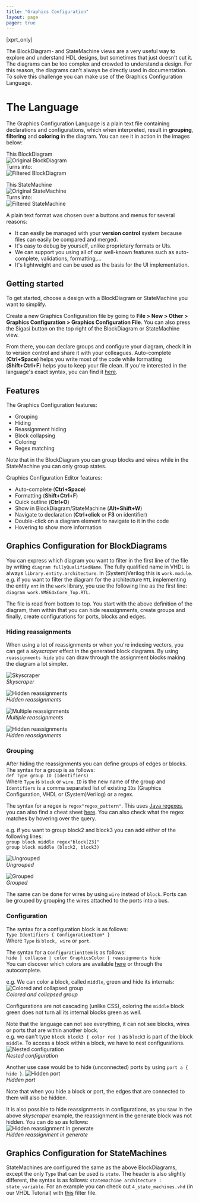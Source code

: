 ```yaml
---
title: "Graphics Configuration"
layout: page
pager: true
---
```


[xprt_only]

The BlockDiagram- and StateMachine views are a very useful way to explore and understand HDL designs, but sometimes that just doesn't cut it.
The diagrams can be too complex and crowded to understand a design. For this reason, the diagrams can't always be directly used in documentation. To solve this challenge you can make use of the Graphics Configuration Language.

# The Language
The Graphics Configuration Language is a plain text file containing declarations and configurations, which when interpreted, result in **grouping**, **filtering** and **coloring** in the diagram.
You can see it in action in the images below:

This BlockDiagram  
![Original BlockDiagram](images/BdOriginal.png)  
Turns into:  
![Filtered BlockDiagram](images//BdFiltered.png)  

This StateMachine  
![Original StateMachine](images/FsmOriginal.png)  
Turns into:  
![Filtered StateMachine](images/FsmFiltered.png)  

A plain text format was chosen over a buttons and menus for several reasons:

* It can easily be managed with your **version control** system because files can easily be compared and merged.
* It's easy to debug by yourself, unlike proprietary formats or UIs.
* We can support you using all of our well-known features such as auto-complete, validations, formatting,...
* It's lightweight and can be used as the basis for the UI implementation.

## Getting started
To get started, choose a design with a BlockDiagram or StateMachine you want to simplify.

Create a new Graphics Configuration file by going to **File > New > Other > Graphics Configuration > Graphics Configuration File**.
You can also press the Sigasi button on the top right of the BlockDiagram or StateMachine view.

From there, you can declare groups and configure your diagram, check it in to version control and share it with your colleagues.
Auto-complete (**Ctrl+Space**) helps you write most of the code while formatting (**Shift+Ctrl+F**) helps you to keep your file clean.
If you're interested in the language's exact syntax, you can find it [here](../tech/graphics.ebnf.html).

## Features
The Graphics Configuration features:

* Grouping
* Hiding
* Reassignment hiding
* Block collapsing
* Coloring
* Regex matching

Note that in the BlockDiagram you can group blocks and wires while in the StateMachine you can only group states.

Graphics Configuration Editor features:

* Auto-complete (**Ctrl+Space**)
* Formatting (**Shift+Ctrl+F**)
* Quick outline (**Ctrl+O**)
* Show in BlockDiagram/StateMachine (**Alt+Shift+W**)
* Navigate to declaration (**Ctrl+click** or **F3** on identifier)
* Double-click on a diagram element to navigate to it in the code
* Hovering to show more information

## Graphics Configuration for BlockDiagrams

You can express which diagram you want to filter in the first line of the file by writing `diagram fullyQualifiedName`. The fully qualified name in VHDL is always `library.entity.architecture`. In (System)Verilog this is `work.module`.  
e.g. if you want to filter the diagram for the architecture `RTL` implementing the entity `ent` in the `work` library, you use the following line as the first line: `diagram work.VME64xCore_Top.RTL`.

The file is read from bottom to top. You start with the above definition of the diagram, then within that you can hide reassignments, create groups and finally, create configurations for ports, blocks and edges.

### Hiding reassignments
When using a lot of reassignments or when you're indexing vectors, you can get a *skyscraper* effect in the generated block diagrams.
By using `reassignments hide` you can draw through the assignment blocks making the diagram a lot simpler.  

![Skyscraper](images/skyscraper.png)  
*Skyscraper*

![Hidden reassignments](images/skyscraper_hidden_reassignments.png)  
*Hidden reassignments*  
  
![Multiple reassignments](images/multiple_reassignments.png)  
*Multiple reassignments*  

![Hidden reassignments](images/multiple_reassignments_hidden.png)  
*Hidden reassignments*  

### Grouping
After hiding the reassignments you can define groups of edges or blocks.
The syntax for a group is as follows:  
`def Type group ID (Identifiers)`  
Where `Type` is `block` or `wire`. `ID` is the new name of the group and `Identifiers` is a comma separated list of existing `ID`s (Graphics Configuration, VHDL or (System)Verilog) or a regex.

The syntax for a regex is `regex"regex_pattern"`. This uses [Java regexes](https://docs.oracle.com/javase/8/docs/api/java/util/regex/Pattern.html), you can also find a cheat sheet [here](http://files.zeroturnaround.com/pdf/zt_regular-expressions-cheat-sheet.pdf).
You can also check what the regex matches by hovering over the query.

e.g. if you want to group block2 and block3 you can add either of the following lines:  
`group block middle regex"block[23]"`  
`group block middle (block2, block3)`  

![Ungrouped](images/ungrouped.png)  
*Ungrouped*

![Grouped](images/grouped.png)  
*Grouped*  

The same can be done for wires by using `wire` instead of `block`.
Ports can be grouped by grouping the wires attached to the ports into a bus.

### Configuration
The syntax for a configuration block is as follows:  
`Type Identifiers { ConfigurationItem* }`  
Where `Type` is `block, wire` or `port`.

The syntax for a `ConfigurationItem` is as follows:  
`hide | collapse | color GraphicsColor | reassignments hide`  
You can discover which colors are available [here](../tech/graphics.ebnf.html#GraphicsColor) or through the autocomplete.

e.g. We can color a block, called `middle`, green and hide its internals:  
![Colored and collapsed group](images/colored_group.png)  
*Colored and collapsed group*  

Configurations are not cascading (unlike CSS), coloring the `middle` block green does not turn all its internal blocks green as well.

Note that the language can not see everything, it can not see blocks, wires or ports that are within another block.  
e.g. we can't type `block block3 { color red }` as `block3` is part of the block `middle`.
To access a block within a block, we have to nest configurations.
![Nested configuration](images/nested_configuration.png)  
*Nested configuration*  

Another use case would be to hide (unconnected) ports by using `port a { hide }`.
![Hidden port](images/hidden_port.png)  
*Hidden port*  

Note that when you hide a block or port, the edges that are connected to them will also be hidden.

It is also possible to hide reassignments in configurations, as you saw in the above *skyscraper* example, the reassignment in the generate block was not hidden.
You can do so as follows:  
![Hidden reassignment in generate](images/hidden_reassignments_generate.png)  
*Hidden reassignment in generate*  

## Graphics Configuration for StateMachines

StateMachines are configured the same as the above BlockDiagrams, except the only `Type` that can be used is `state`.
The header is also slightly different, the syntax is as follows: `statemachine architecture : state_variable`.
For an example you can check out `4_state_machines.vhd` (in our VHDL Tutorial) with [this](../tech/using-graphics-configuration/4_state_machines.statemachine) filter file.

